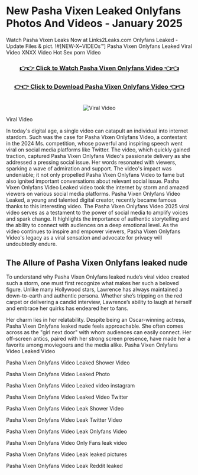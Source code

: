 # New Pasha Vixen Leaked Onlyfans Photos And Videos - January 2025

Watch Pasha Vixen Leaks Now at Links2Leaks.com Onlyfans Leaked - Update Files & pict. !#[NEW-X~VIDEOs™] Pasha Vixen Onlyfans Leaked Viral Video XNXX Video Hot Sex porn Video
<br>
<div align="center">
<h3><a href="https://links2leaks.com/pashavixen" rel="nofollow">👉👉 Click to Watch Pasha Vixen Onlyfans Video 👈👈</a></h3>
<h3><a href="https://links2leaks.com/pashavixen" rel="nofollow">👉👉 Click to Download Pasha Vixen Onlyfans Video 👈👈</a></h3>
<br>
<a href="https://links2leaks.com/pashavixen" rel="nofollow"><img src="https://i.ibb.co/Gkj2r4b/banner.png" alt="Viral Video" style="max-width: 100%; display: inline-block;" data-target="animated-imageImage"></a>
</div>

Viral Video

In today's digital age, a single video can catapult an individual into internet stardom. Such was the case for Pasha Vixen Onlyfans Video, a contestant in the 2024 Ms. competition, whose powerful and inspiring speech went viral on social media platforms like Twitter.
The video, which quickly gained traction, captured Pasha Vixen Onlyfans Video's passionate delivery as she addressed a pressing social issue. Her words resonated with viewers, sparking a wave of admiration and support. The video's impact was undeniable; it not only propelled Pasha Vixen Onlyfans Video to fame but also ignited important conversations about relevant social issue.
Pasha Vixen Onlyfans Video Leaked video took the internet by storm and amazed viewers on various social media platforms. Pasha Vixen Onlyfans Video Leaked, a young and talented digital creator, recently became famous thanks to this interesting video.
The Pasha Vixen Onlyfans Video 2025 viral video serves as a testament to the power of social media to amplify voices and spark change. It highlights the importance of authentic storytelling and the ability to connect with audiences on a deep emotional level. As the video continues to inspire and empower viewers, Pasha Vixen Onlyfans Video's legacy as a viral sensation and advocate for privacy will undoubtedly endure.

<h2>The Allure of Pasha Vixen Onlyfans leaked nude</h2>


To understand why Pasha Vixen Onlyfans leaked nude’s viral video created such a storm, one must first recognize what makes her such a beloved figure. Unlike many Hollywood stars, Lawrence has always maintained a down-to-earth and authentic persona. Whether she’s tripping on the red carpet or delivering a candid interview, Lawrence’s ability to laugh at herself and embrace her quirks has endeared her to fans.

Her charm lies in her relatability. Despite being an Oscar-winning actress, Pasha Vixen Onlyfans leaked nude feels approachable. She often comes across as the "girl next door" with whom audiences can easily connect. Her off-screen antics, paired with her strong screen presence, have made her a favorite among moviegoers and the media alike.
Pasha Vixen Onlyfans Video Leaked Video

Pasha Vixen Onlyfans Video Leaked Shower Video

Pasha Vixen Onlyfans Video Leaked Photo

Pasha Vixen Onlyfans Video Leaked video instagram

Pasha Vixen Onlyfans Video Leaked Video Twitter

Pasha Vixen Onlyfans Video Leak Shower Video

Pasha Vixen Onlyfans Video Leak Twitter Video

Pasha Vixen Onlyfans Video Leak Onlyfans Video

Pasha Vixen Onlyfans Video Only Fans leak video

Pasha Vixen Onlyfans Video Leak leaked pictures

Pasha Vixen Onlyfans Video Leak Reddit leaked